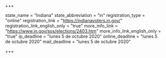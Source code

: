 +++

state_name = "Indiana"
state_abbreviation = "in"
registration_type = "online"
registration_link = "https://indianavoters.in.gov/"
registration_link_english_only = "true"
more_info_link = "https://www.in.gov/sos/elections/2403.htm"
more_info_link_english_only = "true"
ip_deadline = "lunes 5 de octubre 2020"
online_deadline = "lunes 5 de octubre 2020"
mail_deadline = "lunes 5 de octubre 2020"

+++